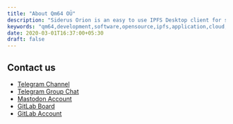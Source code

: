 ```yaml
---
title: "About Qm64 OÜ"
description: "Siderus Orion is an easy to use IPFS Desktop client for sharing files and data"
keywords: "qm64,development,software,opensource,ipfs,application,cloud,blockchain,go,swift"
date: 2020-03-01T16:37:00+05:30
draft: false
---
```


<div id="contact">
<section>
<div class="mui-container">
  <h1>Contact us</h1>
  <ul>
    <li><a href="https://t.me/qm64updates">Telegram Channel</a></li>
    <li><a href="https://t.me/Qm64chat">Telegram Group Chat</a></li>
    <li><a href="https://mastodon.social/qm64">Mastodon Account</a></li>
    <li><a href="https://gitlab.com/groups/Qm64/-/boards">GitLab Board</a></li>
    <li><a href="https://gitlab.com/groups/Qm64">GitLab Account</a></li>
  </ul>
</div>
</section>
</div>
